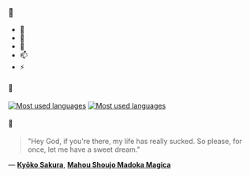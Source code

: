 ### 👋

- 🔭
- 🌱
- 💬
- 📫
- ⚡

#### 🧏

[![Most used languages](https://github-readme-stats-aynah.vercel.app/api/top-langs/?username=aynh&theme=solarized-dark&langs_count=6&layout=compact&hide_title=true)](https://github.com/anuraghazra/github-readme-stats#gh-dark-mode-only)
[![Most used languages](https://github-readme-stats-aynah.vercel.app/api/top-langs/?username=aynh&theme=solarized-light&langs_count=6&layout=compact&hide_title=true)](https://github.com/anuraghazra/github-readme-stats#gh-light-mode-only)

#### 💬

> "Hey God, if you're there, my life has really sucked. So please, for once, let me have a sweet dream."

&mdash; [**Kyōko Sakura**](https://myanimelist.net/character.php?q=Ky%C5%8Dko%20Sakura&cat=character), [**Mahou Shoujo Madoka Magica**](https://myanimelist.net/search/all?q=Mahou%20Shoujo%20Madoka%20Magica&cat=all)
